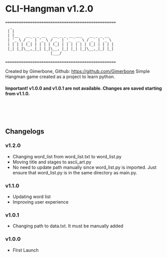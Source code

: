 # CLI-Hangman v1.2.0

```
=================================================
  _                                            
 | |                                            
 | |__   __ _ _ __   __ _ _ __ ___   __ _ _ __  
 | '_ \ / _` | '_ \ / _` | '_ ` _ \ / _` | '_ \ 
 | | | | (_| | | | | (_| | | | | | | (_| | | | |
 |_| |_|\__,_|_| |_|\__, |_| |_| |_|\__,_|_| |_|
                    |___/

=================================================
```

Created by Gimerbone, Github: https://github.com/Gimerbone
Simple Hangman game created as a project to learn python.

#### Important! v1.0.0 and v1.0.1 are not available. Changes are saved starting from v1.1.0.
<br> 
<br> 
<br>

## Changelogs

### v1.2.0
- Changing word_list from word_list.txt to word_list.py
- Moving title and stages to ascii_art.py
- No need to update path manually since word_list.py is imported. Just ensure that word_list.py is in the same directory as main.py.

### v1.1.0
- Updating word list
- Improving user experience

### v1.0.1
- Changing path to data.txt. It must be manually added

### v1.0.0
- FIrst Launch
